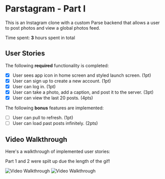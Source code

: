 
# Parstagram - Part I

This is an Instagram clone with a custom Parse backend that allows a user to post photos and view a global photos feed.

Time spent: **3** hours spent in total

## User Stories

The following **required** functionality is completed:

- [x] User sees app icon in home screen and styled launch screen. (1pt)
- [x] User can sign up to create a new account. (1pt)
- [x] User can log in. (1pt)
- [x] User can take a photo, add a caption, and post it to the server. (3pt)
- [x] User can view the last 20 posts. (4pts)

The following **bonus** features are implemented:

- [ ] User can pull to refresh. (1pt)
- [ ] User can load past posts infinitely. (2pts)

## Video Walkthrough

Here's a walkthrough of implemented user stories:

Part 1 and 2 were spilt up due the length of the gif!




<img src='https://media.giphy.com/media/gkN08GkCmp7VVnCt1v/giphy.gif' title='Video Walkthrough' width='' alt='Video Walkthrough' />

<img src='https://media.giphy.com/media/4FU4wcMXiufzVYU7Eh/giphy.gif' title='Video Walkthrough' width='' alt='Video Walkthrough' />
